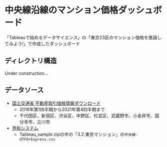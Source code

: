 # 中央線沿線のマンション価格ダッシュボード

「Tableauで始めるデータサイエンス」の「東京23区のマンション価格を推論してみよう!」で作成したダッシュボード

## ディレクトリ構造

Under construction...


## データソース

- [国土交通省 不動産取引価格情報ダウンロード](https://www.land.mlit.go.jp/webland/download.html)
    - 2016年第1四半期から2021年第4四半期まで
    - 千代田区、新宿区、渋谷区、中野区、杉並区、武蔵野市、小金井市、国分寺市、立川市
- [秀和システム](https://www.shuwasystem.co.jp/support/7980html/6025.html)
    - Tableau_sample.zipの中の「3.2.東京マンション」の`中央線-UTF8+Express.csv`
